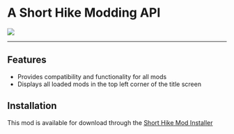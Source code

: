 # A Short Hike Modding API

<img src="https://img.shields.io/github/downloads/BrandenEK/AShortHike.ModdingAPI/total?color=FFD300&style=for-the-badge">

---

## Features
- Provides compatibility and functionality for all mods
- Displays all loaded mods in the top left corner of the title screen

## Installation
This mod is available for download through the [Short Hike Mod Installer](https://github.com/BrandenEK/AShortHike.Modding.Installer)
